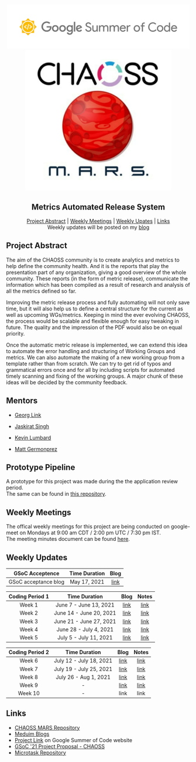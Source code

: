 <div align="center">
    <a href="https://summerofcode.withgoogle.com/projects/#6676319141625856"><img src="assets/gsoc_logo.png" width="500" alt="gsoc logo"></a> <br>
    <a href="https://github.com/chaoss/mars"><img src="assets/MARS.jpg" width="400" alt="gsoc logo"></a> <br>
    <h2>
        Metrics Automated Release System 
    </h2>
	<a href="#project-abstract">Project Abstract</a> |
    <a href="#weekly-meetings">Weekly Meetings</a> |
    <a href="#weekly-updates">Weekly Upates</a> |
    <a href="#links">Links</a>
    <br>
    Weekly updates will be posted on my <a href="https://medium.com/@ritik18406">blog</a>
</div>

## Project Abstract

The aim of the CHAOSS community is to create analytics and metrics to help define the community health. And it is the reports that play the presentation part of any organization, giving a good overview of the whole community. These reports (in the form of metric release), communicate the information which has been compiled as a result of research and analysis of all the metrics defined so far.

Improving the metric release process and fully automating will not only save time, but it will also help us to define a central structure for the current as well as upcoming WGs/metrics. Keeping in mind the ever evolving CHAOSS, the process would be scalable and flexible enough for easy tweaking in future. The quality and the impression of the PDF would also be on equal priority.

Once the automatic metric release is implemented, we can extend this idea to automate the error handling and structuring of Working Groups and metrics. We can also automate the making of a new working group from a template rather than from scratch. We can try to get rid of typos and grammatical errors once and for all by including scripts for automated timely scanning and fixing of the working groups. A major chunk of these ideas will be decided by the community feedback.

## Mentors

* [Georg Link](https://github.com/georgLink)

* [Jaskirat Singh](https://github.com/jaskiratsingh2000)

* [Kevin Lumbard](https://github.com/klumb)

* [Matt Germonprez](https://github.com/germonprez)

## Prototype Pipeline

A prototype for this project was made during the the application review period. \
The same can be found in [this repository](https://github.com/ritik-malik/prototype-pipeline).

## Weekly Meetings

The offical weekly meetings for this project are being conducted on google-meet on Mondays at 9:00 am CDT / 2:00 pm UTC / 7:30 pm IST. \
The meeting minutes document can be found [here](https://docs.google.com/document/d/16SMMgMPzB1fz_On3KwGUI-Y3CrNwYnIgc-Avtj3JJ08/edit).

## Weekly Updates

| GSoC Acceptence | Time Duration | Blog |
| :-------------: | :--: | :--: |
| GSoC acceptance blog | May 17, 2021 | [link](https://ritik18406.medium.com/a-new-expedition-awaits-gsoc-21-639fc117e5a0) |


| Coding Period 1 | Time Duration | Blog |  Notes |
| :-------------: | :--: | :--: |  :---: |
| Week 1 | June 7  - June 13, 2021 | [link](https://ritik18406.medium.com/coding-period-1-week-1-e9ab9078d2d7) | [link](meetings/Coding_Period_1/week_1.md) |
| Week 2 | June 14 - June 20, 2021 | [link](https://ritik18406.medium.com/coding-period-1-week-2-9e65bca8c368) | [link](meetings/Coding_Period_1/week_2.md) |
| Week 3 | June 21 - June 27, 2021 | [link](https://ritik18406.medium.com/coding-period-1-week-3-f7f715f8f200) | [link](meetings/Coding_Period_1/week_3.md) |
| Week 4 | June 28 - July 4,  2021 | [link](https://ritik18406.medium.com/coding-period-1-week-4-11c9d4daeebc) | [link](meetings/Coding_Period_1/week_4.md) |
| Week 5 | July 5  - July 11, 2021 | [link](https://ritik18406.medium.com/coding-period-1-week-5-1d64c433a929) | [link](meetings/Coding_Period_1/week_5.md) |

| Coding Period 2 | Time Duration | Blog |  Notes |
| :-------------: | :--: | :--: |  :---: |
| Week 6  | July 12 - July 18, 2021 | [link](https://ritik18406.medium.com/coding-period-2-week-6-95fa52118ff4) | [link](meetings/Coding_Period_2/week_6.md) |
| Week 7  | July 19 - July 25, 2021 | [link](https://ritik18406.medium.com/coding-period-2-week-7-a0d498054184) | [link](meetings/Coding_Period_2/week_7.md) |
| Week 8  | July 26 - Aug 1, 2021   | [link](https://ritik18406.medium.com/coding-period-2-week-8-12e22d54b323) | [link](meetings/Coding_Period_2/week_8.md) |
| Week 9  | - | [link](https://ritik18406.medium.com/coding-period-2-week-9-fe703084df3e) | [link](meetings/Coding_Period_2/week_9.md) |
| Week 10 | - | link | link |


## Links

* [CHAOSS MARS Repository](https://github.com/chaoss/mars)
* [Meduim Blogs](https://ritik18406.medium.com/)
* [Project Link](https://summerofcode.withgoogle.com/projects/#6676319141625856) on Google Summer of Code website
* [GSoC '21 Project Proposal - CHAOSS](https://drive.google.com/file/d/1HJ2tHSVkZ3TJQUNDrmucDKkGXSVLQlr1/view?usp=sharing)
* [Microtask Repository](github.com/ritik-malik/microtasks)
